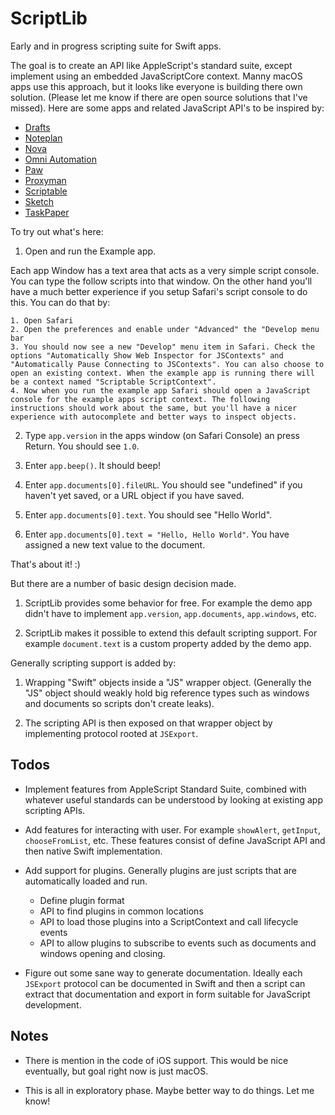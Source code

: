 # ScriptLib

Early and in progress scripting suite for Swift apps.

The goal is to create an API like AppleScript's standard suite, except implement using an embedded JavaScriptCore context. Manny macOS apps use this approach, but it looks like everyone is building there own solution. (Please let me know if there are open source solutions that I've missed). Here are some apps and related JavaScript API's to be inspired by:

- [Drafts](https://docs.getdrafts.com/docs/actions/scripting)
- [Noteplan](https://help.noteplan.co/article/65-commandbar-plugins)
- [Nova](https://docs.nova.app)
- [Omni Automation](https://omni-automation.com/)
- [Paw](https://paw.cloud/docs/reference/ExtensionContext)
- [Proxyman](https://docs.proxyman.io/scripting/script)
- [Scriptable](https://docs.scriptable.app)
- [Sketch](https://developer.sketch.com/reference/api/)
- [TaskPaper](https://www.taskpaper.com/guide/reference/scripting/)

To try out what's here:

1. Open and run the Example app.

  Each app Window has a text area that acts as a very simple script console. You can type the follow scripts into that window. On the other hand you'll have a much better experience if you setup Safari's script console to do this. You can do that by:
  
    1. Open Safari
    2. Open the preferences and enable under "Advanced" the "Develop menu bar
    3. You should now see a new "Develop" menu item in Safari. Check the options "Automatically Show Web Inspector for JSContexts" and "Automatically Pause Connecting to JSContexts". You can also choose to open an existing context. When the example app is running there will be a context named "Scriptable ScriptContext".
    4. Now when you run the example app Safari should open a JavaScript console for the example apps script context. The following instructions should work about the same, but you'll have a nicer experience with autocomplete and better ways to inspect objects.

2. Type `app.version` in the apps window (on Safari Console) an press Return. You should see `1.0`.

2. Enter `app.beep()`. It should beep!

3. Enter `app.documents[0].fileURL`. You should see "undefined" if you haven't yet saved, or a URL object if you have saved.

4. Enter `app.documents[0].text`. You should see "Hello World".

5. Enter `app.documents[0].text = "Hello, Hello World"`. You have assigned a new text value to the document.

That's about it! :)

But there are a number of basic design decision made.

1. ScriptLib provides some behavior for free. For example the demo app didn't have to implement `app.version`, `app.documents`, `app.windows`, etc.

2. ScriptLib makes it possible to extend this default scripting support. For example `document.text` is a custom property added by the demo app.

Generally scripting support is added by:

1. Wrapping "Swift" objects inside a "JS" wrapper object. (Generally the "JS" object should weakly hold big reference types such as windows and documents so scripts don't create leaks).

2. The scripting API is then exposed on that wrapper object by implementing protocol rooted at `JSExport`.

## Todos

- Implement features from AppleScript Standard Suite, combined with whatever useful standards can be understood by looking at existing app scripting APIs.

- Add features for interacting with user. For example `showAlert`, `getInput`, `chooseFromList`, etc. These features consist of define JavaScript API and then native Swift implementation.

- Add support for plugins. Generally plugins are just scripts that are automatically loaded and run.

    - Define plugin format
    - API to find plugins in common locations
    - API to load those plugins into a ScriptContext and call lifecycle events
    - API to allow plugins to subscribe to events such as documents and windows opening and closing. 

- Figure out some sane way to generate documentation. Ideally each `JSExport` protocol can be documented in Swift and then a script can extract that documentation and export in form suitable for JavaScript development.

## Notes

- There is mention in the code of iOS support. This would be nice eventually, but goal right now is just macOS.

- This is all in exploratory phase. Maybe better way to do things. Let me know!
